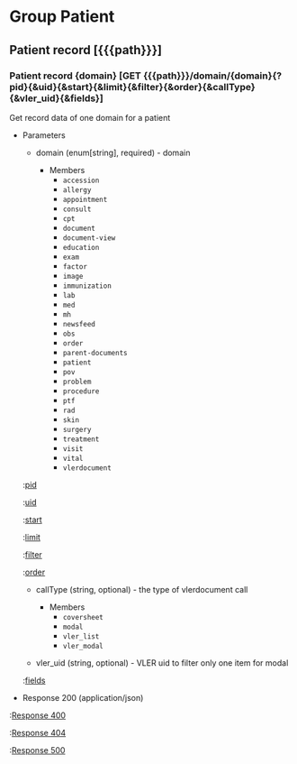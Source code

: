# Group Patient

## Patient record [{{{path}}}]

### Patient record {domain} [GET {{{path}}}/domain/{domain}{?pid}{&uid}{&start}{&limit}{&filter}{&order}{&callType}{&vler_uid}{&fields}]

Get record data of one domain for a patient

+ Parameters

    + domain (enum[string], required) - domain

        + Members
            + `accession`
            + `allergy`
            + `appointment`
            + `consult`
            + `cpt`
            + `document`
            + `document-view`
            + `education`
            + `exam`
            + `factor`
            + `image`
            + `immunization`
            + `lab`
            + `med`
            + `mh`
            + `newsfeed`
            + `obs`
            + `order`
            + `parent-documents`
            + `patient`
            + `pov`
            + `problem`
            + `procedure`
            + `ptf`
            + `rad`
            + `skin`
            + `surgery`
            + `treatment`
            + `visit`
            + `vital`
            + `vlerdocument`


    :[pid]({{{common}}}/parameters/pid.md)

    :[uid]({{{common}}}/parameters/uid.md)

    :[start]({{{common}}}/parameters/start.md)

    :[limit]({{{common}}}/parameters/limit.md)

    :[filter]({{{common}}}/parameters/filter.md)

    :[order]({{{common}}}/parameters/order.md)

    + callType (string, optional) - the type of vlerdocument call

        + Members
            + `coversheet`
            + `modal`
            + `vler_list`
            + `vler_modal`

    + vler_uid (string, optional) - VLER uid to filter only one item for modal

    :[fields]({{{common}}}/parameters/fields.md)


+ Response 200 (application/json)

:[Response 400]({{{common}}}/responses/400.md)

:[Response 404]({{{common}}}/responses/404.md)

:[Response 500]({{{common}}}/responses/500.md)

